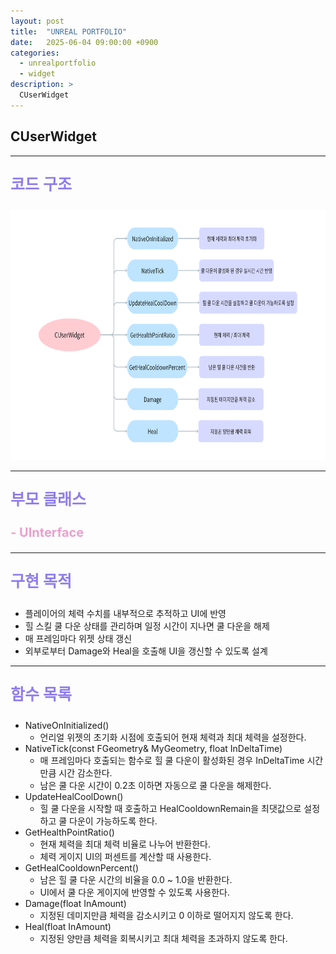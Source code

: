 ```yaml
---
layout: post
title:  "UNREAL PORTFOLIO"
date:   2025-06-04 09:00:00 +0900
categories:
  - unrealportfolio
  - widget
description: >
  CUserWidget
---
```

## CUserWidget

---

<p style = "color:#8f7cee; font-size:25px; font-weight:bold">
코드 구조
</p>

<img src = "/assets/img/unrealportfolio/CUserWidget.png" width = "1000" height = "400">

---

<p style = "color:#8f7cee; font-size:25px; font-weight:bold">
부모 클래스
</p>

<p style = "color:#ed9ece; font-size:20px; font-weight:bold">
- UInterface
</p>

---

<p style = "color:#8f7cee; font-size:25px; font-weight:bold">
구현 목적
</p>

- 플레이어의 체력 수치를 내부적으로 추적하고 UI에 반영
- 힐 스킬 쿨 다운 상태를 관리하며 일정 시간이 지나면 쿨 다운을 해제
- 매 프레임마다 위젯 상태 갱신
- 외부로부터 Damage와 Heal을 호출해 UI을 갱신할 수 있도록 설계

---

<p style = "color:#8f7cee; font-size:25px; font-weight:bold">
함수 목록
</p>

- NativeOnInitialized()
  - 언리얼 위젯의 초기화 시점에 호출되어 현재 체력과 최대 체력을 설정한다.
- NativeTick(const FGeometry& MyGeometry, float InDeltaTime)
  - 매 프레임마다 호출되는 함수로 힐 쿨 다운이 활성화된 경우 InDeltaTime 시간만큼 시간 감소한다.
  - 남은 쿨 다운 시간이 0.2초 이하면 자동으로 쿨 다운을 해제한다.
- UpdateHealCoolDown()
  - 힐 쿨 다운을 시작할 때 호출하고 HealCooldownRemain을 최댓값으로 설정하고 쿨 다운이 가능하도록 한다.
- GetHealthPointRatio()
  - 현재 체력을 최대 체력 비율로 나누어 반환한다.
  - 체력 게이지 UI의 퍼센트를 계산할 때 사용한다.
- GetHealCooldownPercent()
  - 남은 힐 쿨 다운 시간의 비율을 0.0 ~ 1.0을 반환한다.
  - UI에서 쿨 다운 게이지에 반영할 수 있도록 사용한다.
- Damage(float InAmount)
  - 지정된 데미지만큼 체력을 감소시키고 0 이하로 떨어지지 않도록 한다.
- Heal(float InAmount)
  - 지정된 양만큼 체력을 회복시키고 최대 체력을 초과하지 않도록 한다.
